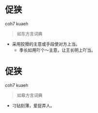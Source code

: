 # 促狭
coh7 kuaeh
> 如东方言词典
- 采用狡猾的主意或手段使对方上当。
  - 季长如用吖个～主意，让王长明上吖当。

# 促狭
coh7 kuaeh
> 如皋方言词典
- 刁钻刻薄，爱捉弄人。
